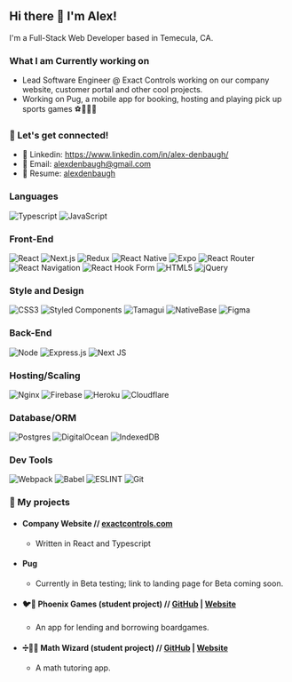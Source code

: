 ## Hi there 👋 I'm Alex!
I'm a Full-Stack Web Developer based in Temecula, CA.

### What I am Currently working on
- Lead Software Engineer @ Exact Controls working on our company website, customer portal and other cool projects.
- Working on Pug, a mobile app for booking, hosting and playing pick up sports games ⚽🏀🏈🏉

<!-- 
### 🌱 I’m currently learning...
- Bootstrap -->

### :rocket: Let's get connected!
- :link: Linkedin: https://www.linkedin.com/in/alex-denbaugh/
- :email: Email: alexdenbaugh@gmail.com
- :briefcase: Resume: [alexdenbaugh](https://www.hiration.com/dieu/resume/alexdenbaugh/pdf)

### Languages
![Typescript](https://img.shields.io/badge/TypeScript-007ACC?style=for-the-badge&logo=typescript&logoColor=white)
![JavaScript](https://img.shields.io/badge/JavaScript-323330?style=for-the-badge&logo=javascript&logoColor=F7DF1E)

### Front-End
![React](https://img.shields.io/badge/react-%2320232a.svg?style=for-the-badge&logo=react&logoColor=%2361DAFB)
![Next.js](https://img.shields.io/badge/Next.js-000000.svg?style=for-the-badge&logo=nextdotjs&logoColor=white)
![Redux](https://img.shields.io/badge/redux-%23593d88.svg?style=for-the-badge&logo=redux&logoColor=white)
![React Native](https://img.shields.io/badge/react_native-%2320232a.svg?style=for-the-badge&logo=react&logoColor=%2361DAFB)
![Expo](https://img.shields.io/badge/expo-1C1E24?style=for-the-badge&logo=expo&logoColor=#D04A37)
![React Router](https://img.shields.io/badge/React_Router-CA4245?style=for-the-badge&logo=react-router&logoColor=white)
![React Navigation](https://img.shields.io/badge/React_Navigation-7762BB?style=for-the-badge)
![React Hook Form](https://img.shields.io/badge/React%20Hook%20Form-%23EC5990.svg?style=for-the-badge&logo=reacthookform&logoColor=white)
![HTML5](https://img.shields.io/badge/html5-%23E34F26.svg?style=for-the-badge&logo=html5&logoColor=white)
![jQuery](https://img.shields.io/badge/jquery-%230769AD.svg?style=for-the-badge&logo=jquery&logoColor=white)

### Style and Design
![CSS3](https://img.shields.io/badge/css3-%231572B6.svg?style=for-the-badge&logo=css3&logoColor=white)
![Styled Components](https://img.shields.io/badge/styled--components-DB7093?style=for-the-badge&logo=styled-components&logoColor=white)
![Tamagui](https://img.shields.io/badge/Tamagui-37FD12?style=for-the-badge)
![NativeBase](https://img.shields.io/badge/NativeBase-50BFC2?style=for-the-badge)
![Figma](https://img.shields.io/badge/figma-%23F24E1E.svg?style=for-the-badge&logo=figma&logoColor=white)

### Back-End
![Node](https://img.shields.io/badge/node.js-339933?style=for-the-badge&logo=nodedotjs&logoColor=white)
![Express.js](https://img.shields.io/badge/express.js-%23404d59.svg?style=for-the-badge&logo=express&logoColor=%2361DAFB)
![Next JS](https://img.shields.io/badge/Next-black?style=for-the-badge&logo=next.js&logoColor=white)

### Hosting/Scaling
![Nginx](https://img.shields.io/badge/nginx-%23009639.svg?style=for-the-badge&logo=nginx&logoColor=white)
![Firebase](https://img.shields.io/badge/firebase-%23039BE5.svg?style=for-the-badge&logo=firebase)
![Heroku](https://img.shields.io/badge/heroku-%23430098.svg?style=for-the-badge&logo=heroku&logoColor=white)
![Cloudflare](https://img.shields.io/badge/Cloudflare-F38020?style=for-the-badge&logo=Cloudflare&logoColor=white)

### Database/ORM
![Postgres](https://img.shields.io/badge/postgres-%23316192.svg?style=for-the-badge&logo=postgresql&logoColor=white)
![DigitalOcean](https://img.shields.io/badge/DigitalOcean-%230167ff.svg?style=for-the-badge&logo=digitalOcean&logoColor=white)
![IndexedDB](https://img.shields.io/badge/IndexedDB-003366?style=for-the-badge&logo=webcomponents.org&logoColor=white)

### Dev Tools
![Webpack](https://img.shields.io/badge/webpack-%238DD6F9.svg?style=for-the-badge&logo=webpack&logoColor=black)
![Babel](https://img.shields.io/badge/Babel-F9DC3e?style=for-the-badge&logo=babel&logoColor=black)
![ESLINT](https://img.shields.io/badge/eslint-3A33D1?style=for-the-badge&logo=eslint&logoColor=white)
![Git](https://img.shields.io/badge/GIT-E44C30?style=for-the-badge&logo=git&logoColor=white)

### :iphone: My projects
- #### Company Website // [exactcontrols.com](https://exactcontrols.com)
  - Written in React and Typescript
   
- #### Pug
  - Currently in Beta testing; link to landing page for Beta coming soon.
  
- #### :bird::game_die: Phoenix Games (student project) // [GitHub](https://github.com/alexdenbaugh/final-project) | [Website](https://phoenix-games-c1a11532bd6b.herokuapp.com/)
  - An app for lending and borrowing boardgames.

- #### :heavy_division_sign::mage_man: Math Wizard (student project) // [GitHub](https://github.com/alexdenbaugh/ajax-project) | [Website](https://alexdenbaugh.github.io/math-wizard/)
  - A math tutoring app.
